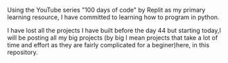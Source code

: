 Using the YouTube series "100 days of code" by Replit as my primary learning resource, I have committed to learning how to program in python. 

I have lost all the projects I have built before the day 44 but starting today,I will be posting all my big projects (by big I mean projects that take a lot of time and effort as they are fairly complicated for a beginer)here, in this repository.